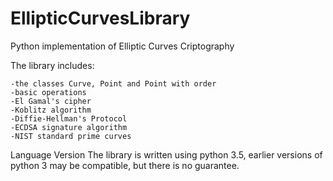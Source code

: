 # EllipticCurvesLibrary
Python implementation of Elliptic Curves Criptography

The library includes:

    -the classes Curve, Point and Point with order
    -basic operations
    -El Gamal's cipher
    -Koblitz algorithm
    -Diffie-Hellman's Protocol 
    -ECDSA signature algorithm
    -NIST standard prime curves
    
Language Version
The library is written using python 3.5, earlier versions of python 3 may be compatible, but there is no guarantee.



